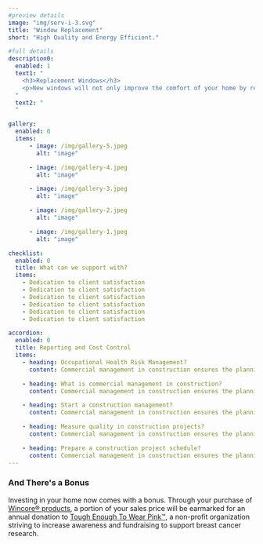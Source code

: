 ```yaml
---
#preview details
image: "img/serv-i-3.svg"
title: "Window Replacement"
short: "High Quality and Energy Efficient."

#full details
description0:
  enabled: 1
  text1: "
    <h3>Replacement Windows</h3>
    <p>New windows will not only improve the comfort of your home by regulating temperature and reducing drafts but also enhance its appearance and increase its value. Our expert installation of high-quality Wincore® Windows offers both beautiful aesthetics and optimal functionality. With industry-leading warranties, you can trust that your investment in new windows will brighten your home for years to come.</p>
  "
  text2: "
  "

gallery: 
  enabled: 0
  items:
      - image: /img/gallery-5.jpeg
        alt: "image"

      - image: /img/gallery-4.jpeg
        alt: "image"

      - image: /img/gallery-3.jpeg
        alt: "image"

      - image: /img/gallery-2.jpeg
        alt: "image"

      - image: /img/gallery-1.jpeg
        alt: "image"          

checklist:
  enabled: 0
  title: What can we support with?
  items:
    - Dedication to client satisfaction
    - Dedication to client satisfaction
    - Dedication to client satisfaction
    - Dedication to client satisfaction
    - Dedication to client satisfaction
    - Dedication to client satisfaction

accordion:
  enabled: 0
  title: Reporting and Cost Control
  items:
    - heading: Occupational Health Risk Management?
      content: Commercial management in construction ensures the planning, execution, and coordination of a construction project from the start to finish. These are often for specific projects such as building or renovation projects that are sold or leased.

    - heading: What is commercial management in construction?
      content: Commercial management in construction ensures the planning, execution, and coordination of a construction project from the start to finish. These are often for specific projects such as building or renovation projects that are sold or leased.

    - heading: Start a construction management?
      content: Commercial management in construction ensures the planning, execution, and coordination of a construction project from the start to finish. These are often for specific projects such as building or renovation projects that are sold or leased.

    - heading: Measure quality in construction projects?
      content: Commercial management in construction ensures the planning, execution, and coordination of a construction project from the start to finish. These are often for specific projects such as building or renovation projects that are sold or leased.

    - heading: Prepare a construction project schedule?
      content: Commercial management in construction ensures the planning, execution, and coordination of a construction project from the start to finish. These are often for specific projects such as building or renovation projects that are sold or leased.
---
```


### And There's a Bonus

Investing in your home now comes with a bonus. Through your purchase of [Wincore® products](https://www.wincorewindows.com/), a portion of your sales price will be earmarked for an annual donation to [Tough Enough To Wear Pink™](https://www.wincorewindows.com/pink/), a non-profit organization striving to increase awareness and fundraising to support breast cancer research.
